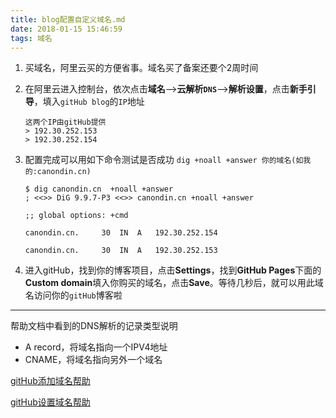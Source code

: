 ```yaml
---
title: blog配置自定义域名.md
date: 2018-01-15 15:46:59
tags: 域名
---
```


1. 买域名，阿里云买的方便省事。域名买了备案还要个2周时间

2. 在阿里云进入控制台，依次点击**域名**—>**云解析`DNS`**—>**解析设置**，点击**新手引导**，填入`gitHub blog`的`IP`地址

   ```
   这两个IP由gitHub提供 
   > 192.30.252.153
   > 192.30.252.154
   ```

3. 配置完成可以用如下命令测试是否成功
   `dig +noall +answer 你的域名(如我的:canondin.cn)`

   ```shell
   $ dig canondin.cn  +noall +answer
   ; <<>> DiG 9.9.7-P3 <<>> canondin.cn +noall +answer

   ;; global options: +cmd

   canondin.cn.		30	IN	A	192.30.252.154

   canondin.cn.		30	IN	A	192.30.252.153

   ```

4. 进入gitHub，找到你的博客项目，点击**Settings**，找到**GitHub Pages**下面的**Custom domain**填入你购买的域名，点击**Save**。等待几秒后，就可以用此域名访问你的`gitHub`博客啦

------

帮助文档中看到的DNS解析的记录类型说明

- A record，将域名指向一个IPV4地址
- CNAME，将域名指向另外一个域名

[gitHub添加域名帮助](https://help.github.com/articles/adding-or-removing-a-custom-domain-for-your-github-pages-site/)

[gitHub设置域名帮助](https://help.github.com/articles/setting-up-an-apex-domain/)